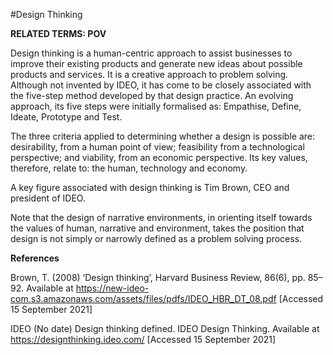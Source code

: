 #Design Thinking

**RELATED TERMS: POV**

Design thinking is a human-centric approach to assist businesses to improve their existing products and generate new ideas about possible products and services. It is a creative approach to problem solving. Although not invented by IDEO, it has come to be closely associated with the five-step method developed by that design practice. An evolving approach, its five steps were initially formalised as: Empathise, Define, Ideate, Prototype and Test.

The three criteria applied to determining whether a design is possible are: desirability, from a human point of view; feasibility from a technological perspective; and viability, from an economic perspective. Its key values, therefore, relate to: the human, technology and economy.

A key figure associated with design thinking is Tim Brown, CEO and president of IDEO.

Note that the design of narrative environments, in orienting itself towards the values of human, narrative and environment, takes the position that design is not simply or narrowly defined as a problem solving process.

**References**

Brown, T. (2008) ‘Design thinking’, Harvard Business Review, 86(6), pp. 85–92. Available at https://new-ideo-com.s3.amazonaws.com/assets/files/pdfs/IDEO_HBR_DT_08.pdf [Accessed 15 September 2021]

IDEO (No date) Design thinking defined. IDEO Design Thinking. Available at https://designthinking.ideo.com/ [Accessed 15 September 2021]
